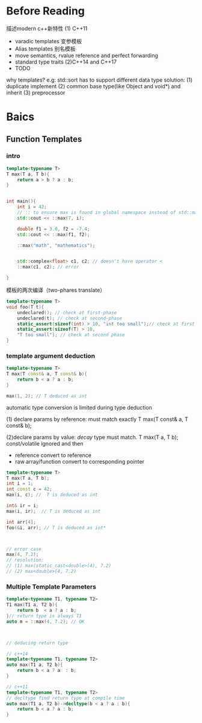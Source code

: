 



# Before Reading

描述modern c++新特性
(1) C++11
* varadic templates  变参模板
* Alias templates   别名模板
* move semantics, rvalue reference and perfect forwarding
* standard type traits
(2)C++14 and C++17
* TODO

why templates?
e.g: std::sort has to support different data type
solution:
(1) duplicate implement
(2) common base type(like Object and void*) and inherit
(3) preprocessor

# Baics
## Function Templates
### intro
```cpp
template<typename T>
T max(T a, T b){
    return a > b ? a : b;
}


int main(){
    int i = 42;
    // :: to ensure max is found in global namespace instead of std::max()
    std::cout << ::max(7, i);

    double f1 = 3.0, f2 = -7.4;
    std::cout << ::max(f1, f2);

    ::max("math", "mathematics");


    std::complex<float> c1, c2; // doesn't have operator <
    ::max(c1, c2); // error

}
```

模板的两次编译（two-phares translate）
```CPP
template<typename T>
void foo(T t){
    undeclared(); // check at first-phase
    undeclared(t); // check at second-phase
    static_assert(sizeof(int) > 10, "int too small");// check at first phase
    static_assert(sizeof(T) > 10,
    "T too small"); // check at second phase
}
```
### template argument deduction
```cpp
template<typename T>
T max(T const& a, T const& b){
    return b < a ? a : b;
}

max(1, 2); // T deduced as int

```
automatic type conversion is limited during type deduction

(1) declare params by reference: must match exactly
T max(T const& a, T const& b);

(2)declare params by value: *decay* type must match.
T max(T  a, T  b);
const/volatile ignored and then
* reference convert to reference
* raw array/function convert to corresponding pointer
```cpp
template<typename T>
T max(T a, T b);
int i = 1;
int const c = 42;
max(i, c); //  T is deduced as int

int& ir = i;
max(i, ir);  // T is deduced as int

int arr[4];
foo(&i, arr); // T is deduced as int*



// error case
max(4, 7.2);
// resolution:
// (1) max(static_cast<double>(4), 7.2)
// (2) max<double>(4, 7.2)
```

### Multiple Template Parameters
```cpp
template<typename T1, typename T2>
T1 max(T1 a, T2 b){
    return b  < a ? a : b;
}// return type is always T1
auto m = ::max(4, 7.2); // OK



// deducing return type

// c++14
template<typename T1, typename T2>
auto max(T1 a, T2 b){
    return b < a ? a  : b;
}

// c++11
template<typename T1, typename T2>
// decltype find return type at compile time
auto max(T1 a, T2 b)->decltype(b < a ? a : b){
    return b < a ? a : b;
}


```



